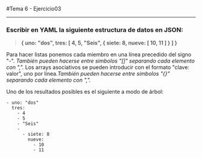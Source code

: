 #Tema 6 - Ejercicio03
- - -
### **Escribir en YAML la siguiente estructura de datos en JSON:**

> **{ uno: "dos", tres: [ 4, 5, "Seis", { siete: 8, nueve: [ 10, 11 ] } ] }**

Para hacer listas ponemos cada miembro en una línea precedido del signo "-". *También pueden hacerse entre simbolos "[]" separando cada elemento con ",".*
Los arrays asociativos se pueden introducir con el formato "clave: valor", uno por línea.*También pueden hacerse entre simbolos "{}" separando cada elemento con ",".*

Uno de los resultados posibles es el siguiente a modo de árbol:

```
- uno: "dos"
  tres:
    - 4
    - 5
    - "Seis"
    -
      - siete: 8
        nueve: 
          - 10
          - 11
```
